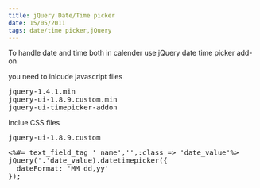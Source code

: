 ```yaml
---
title: jQuery Date/Time picker
date: 15/05/2011
tags: date/time picker,jQuery
---
```


To handle date and time both in calender use jQuery date time picker add-on

you need to inlcude javascript files
<pre class="brush:ruby">
jquery-1.4.1.min
jquery-ui-1.8.9.custom.min
jquery-ui-timepicker-addon
</pre>

Inclue CSS files
<pre class="brush:ruby">jquery-ui-1.8.9.custom
</pre>

<pre class="brush:ruby">
<%#= text_field_tag ' name','',:class => 'date_value'%>
jQuery('.'date_value).datetimepicker({
  dateFormat: 'MM dd,yy'
});
</pre>
